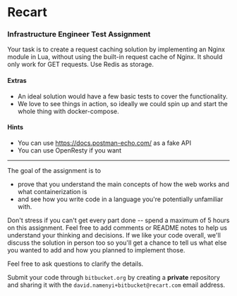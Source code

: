 # Recart 

### Infrastructure Engineer Test Assignment

Your task is to create a request caching solution by implementing an Nginx module in Lua, 
without using the built-in request cache of Nginx. It should only work for GET requests. Use Redis as storage.

#### Extras

- An ideal solution would have a few basic tests to cover the functionality. 
- We love to see things in action, so ideally we could spin up and start the whole thing with docker-compose.

#### Hints

- You can use https://docs.postman-echo.com/ as a fake API
- You can use OpenResty if you want

---

The goal of the assignment is to

- prove that you understand the main concepts of how the web works and what containerization is 
- and see how you write code in a language you're potentially unfamiliar with.

Don't stress if you can't get every part done -- spend a maximum of 5 hours on this assignment. Feel free to add comments or README notes to help us understand your thinking and decisions. If we like your code overall, we'll discuss the solution in person too so you'll get a chance to tell us what else you wanted to add and how you planned to implement those.

Feel free to ask questions to clarify the details.

Submit your code through `bitbucket.org` by creating a **private** repository and sharing it with the `david.namenyi+bitbucket@recart.com` email address.
